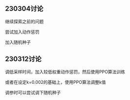 ## 230304讨论

继续探索之前的问题

尝试加入动作惩罚

加入随机种子

## 230312讨论

调低采样时间，加入较低权重动作惩罚，然后使用PPO算法训练

或者在设定k=0.002的基础上，使用PPO算法调整k值

调参时可以尝试调下随机种子